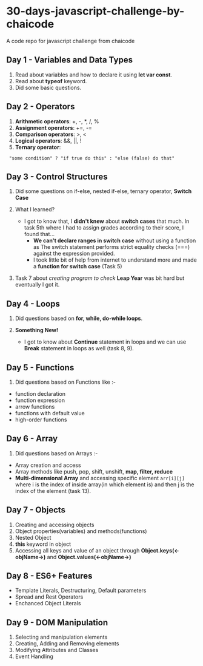 # 30-days-javascript-challenge-by-chaicode
A code repo for javascript challenge from chaicode

## Day 1 - Variables and Data Types

1. Read about variables and how to declare it using **let var const**.
2. Read about **typeof** keyword.
3. Did some basic questions.


## Day 2 - Operators

1. **Arithmetic operators**: +, -, *, /, %
2. **Assignment operators**: +=, -=
3. **Comparison operators**: >, <
4. **Logical operators**: &&, ||, !
5. **Ternary operator**:
```
 "some condition" ? "if true do this" : "else (false) do that"
```


## Day 3 - Control Structures

1. Did some questions on if-else, nested if-else, ternary operator, **Switch Case**

2. What I learned?
    - I got to know that, I **didn't knew** about **switch cases** that much.
    In task 5th where I had to assign grades according to their score, I found that...
        - **We can't declare ranges in switch case** without using a function as The switch statement performs strict equality checks (===) against the expression provided.
        - I took little bit of help from internet to understand more and made a **function for switch case** (Task 5)

3. Task 7 about *creating program to check* **Leap Year** was bit hard but eventually I got it.


## Day 4 - Loops

1. Did questions based on **for, while, do-while loops**.

2. **Something New!**
    - I got to know about **Continue** statement in loops and we can use **Break** statement in loops as well (task 8, 9).


## Day 5 - Functions

1. Did questions based on Functions like :- 
- function declaration
- function expression
- arrow functions
- functions with default value
- high-order functions


## Day 6 - Array

1. Did questions based on Arrays :- 
- Array creation and access
- Array methods like push, pop, shift, unshift, **map, filter, reduce**
- **Multi-dimensional Array** and accessing specific element
```arr[i][j]``` where i is the index of inside array(in which element is) and then j is the index of the element (task 13).


## Day 7 - Objects

1. Creating and accessing objects
2. Object properties(variables) and methods(functions)
3. Nested Object
4. **this** keyword in object
5. Accessing all keys and value of an object through **Object.keys(<-objName->)** and **Object.values(<-objName->)**

## Day 8 - ES6+ Features

- Template Literals, Destructuring, Default parameters
- Spread and Rest Operators
- Enchanced Object Literals

## Day 9 - DOM Manipulation

1. Selecting and manipulation elements
2. Creating, Adding and Removing elements
3. Modifying Attributes and Classes
4. Event Handling